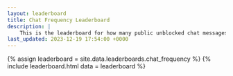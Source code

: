 ```yaml
---
layout: leaderboard
title: Chat Frequency Leaderboard
description: |
    This is the leaderboard for how many public unblocked chat messages have been sent for each player.
last_updated: 2023-12-19 17:54:00 +0000
---
```


{% assign leaderboard = site.data.leaderboards.chat_frequency %}
{% include leaderboard.html data = leaderboard %}
